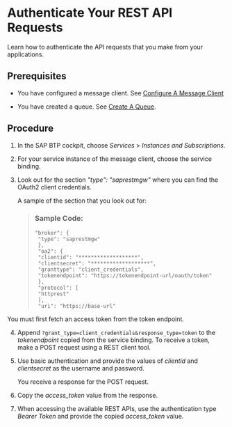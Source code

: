 <!-- loio027e47a644174cc0acb6f961d291babf -->

# Authenticate Your REST API Requests

Learn how to authenticate the API requests that you make from your applications.



<a name="loio027e47a644174cc0acb6f961d291babf__prereq_khp_2gs_ldc"/>

## Prerequisites

-   You have configured a message client. See [Configure A Message Client](../configure-a-message-client-867c517.md)

-   You have created a queue. See [Create A Queue](create-a-queue-95357fa.md).




## Procedure

1.  In the SAP BTP cockpit, choose *Services* \> *Instances and Subscriptions*.

2.  For your service instance of the message client, choose the service binding.

3.  Look out for the section *"type": "saprestmgw"* where you can find the OAuth2 client credentials.

    A sample of the section that you look out for:

    > ### Sample Code:  
    > ```
    > "broker": {
    >  "type": "saprestmgw"
    >  },
    >  "oa2": {
    >  "clientid": "*******************",
    >  "clientsecret": "*******************",
    >  "granttype": "client_credentials",
    >  "tokenendpoint": "https://tokenendpoint-url/oauth/token"
    >  },
    >  "protocol": [
    >  "httprest"
    >  ],
    >  "uri": "https://base-url"
    > ```


You must first fetch an access token from the token endpoint.

4.  Append `?grant_type=client_credentials&response_type=token` to the *tokenendpoint* copied from the service binding. To receive a token, make a POST request using a REST client tool.

5.  Use basic authentication and provide the values of *clientid* and *clientsecret* as the username and password.

    You receive a response for the POST request.

6.  Copy the *access\_token* value from the response.

7.  When accessing the available REST APIs, use the authentication type *Bearer Token* and provide the copied *access\_token* value.


